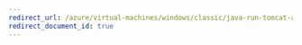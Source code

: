 ```yaml
---
redirect_url: /azure/virtual-machines/windows/classic/java-run-tomcat-app-server
redirect_document_id: true
---
```

